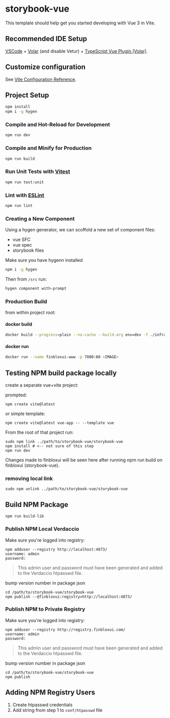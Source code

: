 # storybook-vue

This template should help get you started developing with Vue 3 in Vite.

## Recommended IDE Setup

[VSCode](https://code.visualstudio.com/) + [Volar](https://marketplace.visualstudio.com/items?itemName=Vue.volar) (and disable Vetur) + [TypeScript Vue Plugin (Volar)](https://marketplace.visualstudio.com/items?itemName=Vue.vscode-typescript-vue-plugin).

## Customize configuration

See [Vite Configuration Reference](https://vitejs.dev/config/).

## Project Setup

```sh
npm install
npm i -g hygen
```

### Compile and Hot-Reload for Development

```sh
npm run dev
```

### Compile and Minify for Production

```sh
npm run build
```

### Run Unit Tests with [Vitest](https://vitest.dev/)

```sh
npm run test:unit
```

### Lint with [ESLint](https://eslint.org/)

```sh
npm run lint
```

### Creating a New Component
Using a hygen generator, we can scoffold a new set of component files:

- vue SFC
- vue spec
- storybook files

Make sure you have hygenn installed
```sh
npm i -g hygen
```

Then from `/src` run:
```sh
hygen component with-prompt
```

### Production Build
from within project root:

#### docker build
 ```sh
 docker build --progress=plain --no-cache --build-arg env=dev -f ./infra/configs/www/Dockerfile .
 ```
#### docker run
```sh
docker run --name finbloxui-www -p 7080:80 <IMAGE>
```

## Testing NPM build package locally
create a separate vue+vite project:

prompted:
```shell
npm create vite@latest
```
or simple template:
```shell
npm create vite@latest vue-app -- --template vue
```
From the root of that project run:
```shell
sudo npm link ../path/to/storybook-vue/storybook-vue
npm install # <-- not sure of this step
npm run dev
```

Changes made to finbloxui will be seen here after running npm run build on finbloxui (storybook-vue).

### removing local link
```shell
sudo npm unlink ../path/to/storybook-vue/storybook-vue
```

## Build NPM Package
```shell
npm run build-lib
```

### Publish NPM Local Verdaccio

Make sure you're logged into registry:

```shell
npm adduser --registry http://localhost:4873/
username: admin
password: 
```
> This admin user and password must have been generated and added to the Verdaccio htpasswd file.

bump version number in package json

```shell
cd /path/to/storybook-vue/storybook-vue
npm publish --@finbloxui:registry=http://localhost:4873/
```

### Publish NPM to Private Registry

Make sure you're logged into registry:

```shell
npm adduser --registry http://registry.finbloxui.com/
username: admin
password: 
```
> This admin user and password must have been generated and added to the Verdaccio htpasswd file.

bump version number in package json

```shell
cd /path/to/storybook-vue/storybook-vue
npm publish
```

## Adding NPM Registry Users

1. Create htpasswd credentials
2. Add string from step 1 to `conf/htpasswd` file
